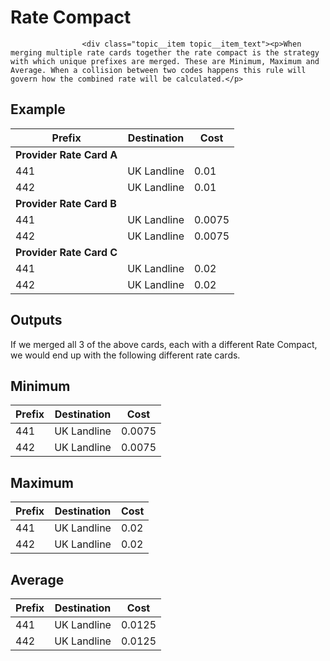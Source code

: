  <h1>Rate Compact</h1>
                    </header>

                    <div class="topic__item topic__item_text"><p>When merging multiple rate cards together the rate compact is the strategy with which unique prefixes are merged. These are Minimum, Maximum and Average. When a collision between two codes happens this rule will govern how the combined rate will be calculated.</p>
<h2><strong>Example</strong></h2>
<table class="table"><thead><tr><th>Prefix</th>
<th>Destination</th>
<th>Cost</th>
</tr></thead><tbody><tr><td><strong>Provider Rate Card A</strong></td>
<td> </td>
<td> </td>
</tr><tr><td>441</td>
<td>UK Landline</td>
<td>0.01</td>
</tr><tr><td>442</td>
<td>UK Landline</td>
<td>0.01</td>
</tr><tr><td><strong>Provider Rate Card B</strong></td>
<td> </td>
<td> </td>
</tr><tr><td>441</td>
<td>UK Landline</td>
<td>0.0075</td>
</tr><tr><td>442</td>
<td>UK Landline</td>
<td>0.0075</td>
</tr><tr><td><strong>Provider Rate Card C</strong></td>
<td> </td>
<td> </td>
</tr><tr><td>441</td>
<td>UK Landline</td>
<td>0.02</td>
</tr><tr><td>442</td>
<td>UK Landline</td>
<td>0.02</td>
</tr></tbody></table><h2><strong>Outputs</strong></h2>
<p>If we merged all 3 of the above cards, each with a different Rate Compact, we would end up with the following different rate cards.</p>
<h2><strong>Minimum</strong></h2>
<table class="table"><thead><tr><th>Prefix</th>
<th>Destination</th>
<th>Cost</th>
</tr></thead><tbody><tr><td>441</td>
<td>UK Landline</td>
<td>0.0075</td>
</tr><tr><td>442</td>
<td>UK Landline</td>
<td>0.0075</td>
</tr></tbody></table><h2><strong>Maximum</strong></h2>
<table class="table"><thead><tr><th>Prefix</th>
<th>Destination</th>
<th>Cost</th>
</tr></thead><tbody><tr><td>441</td>
<td>UK Landline</td>
<td>0.02</td>
</tr><tr><td>442</td>
<td>UK Landline</td>
<td>0.02</td>
</tr></tbody></table><h2><strong>Average</strong></h2>
<table class="table"><thead><tr><th>Prefix</th>
<th>Destination</th>
<th>Cost</th>
</tr></thead><tbody><tr><td>441</td>
<td>UK Landline</td>
<td>0.0125</td>
</tr><tr><td>442</td>
<td>UK Landline</td>
<td>0.0125</td></tr></tbody></table>
